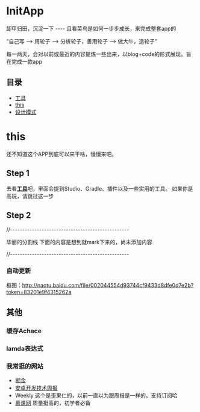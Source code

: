 # InitApp
卸甲归田，沉淀一下 ---- 且看菜鸟是如何一步步成长，来完成整套app的

“自己写 --> 用轮子 --> 分析轮子，善用轮子 --> 做大牛，造轮子”

每一两天，会对以前或最近的内容提炼一些出来，以blog+code的形式展现。旨在完成一款app

## 目录

- [工具](https://github.com/mBigFlower/InitApp/tree/master/blog/setting)
- [this](#this)
- [设计模式](https://github.com/mBigFlower/InitApp/tree/master/blog/design_patterns)

<h1 id=this> this </h1>

还不知道这个APP到底可以来干啥，慢慢来吧。

## Step 1

去看[**工具**](https://github.com/mBigFlower/InitApp/tree/master/blog/setting)吧，里面会提到Studio、Gradle、插件以及一些实用的工具。
如果你是高玩，请跳过这一步

## Step 2



//-------------------------------------------------

华丽的分割线 下面的内容是想到就mark下来的，尚未添加内容

//-------------------------------------------------


### 自动更新

框图：http://naotu.baidu.com/file/002044554d93744cf9433d8dfe0d7e2b?token=83201e9f4315262a


## 其他

### 缓存Achace

### lamda表达式

### 我常逛的网站

- [掘金](http://gold.xitu.io/)
- [安卓开发技术周报](http://www.androidweekly.cn/)
- Weekly 这个是歪果仁的，以前一直以为跟周报是一样的。支持订阅哈
- [慕课网](http://www.imooc.com/) 质量挺高的，初学者必备